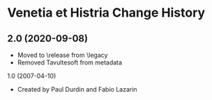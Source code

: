Venetia et Histria Change History
====================

2.0 (2020-09-08)
----------------
* Moved to \release from \legacy
* Removed Tavultesoft from metadata

1.0 (2007-04-10)
* Created by Paul Durdin and Fabio Lazarin
